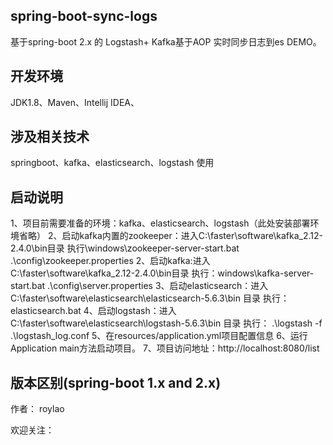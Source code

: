 ## spring-boot-sync-logs

基于spring-boot 2.x 的 Logstash+ Kafka基于AOP 实时同步日志到es DEMO。

## 开发环境

JDK1.8、Maven、Intellij IDEA、

## 涉及相关技术
springboot、kafka、elasticsearch、logstash 使用

## 启动说明
1、项目前需要准备的环境：kafka、elasticsearch、logstash（此处安装部署环境省略）
2、启动kafka内置的zookeeper：进入C:\faster\software\kafka_2.12-2.4.0\bin目录 执行\windows\zookeeper-server-start.bat  .\config\zookeeper.properties
2、启动kafka:进入C:\faster\software\kafka_2.12-2.4.0\bin目录 执行：windows\kafka-server-start.bat .\config\server.properties
3、启动elasticsearch：进入C:\faster\software\elasticsearch\elasticsearch-5.6.3\bin 目录 执行：elasticsearch.bat
4、启动logstash：进入C:\faster\software\elasticsearch\logstash-5.6.3\bin 目录 执行： .\logstash -f .\logstash_log.conf
5、在resources/application.yml项目配置信息
6、运行Application main方法启动项目。
7、项目访问地址：http://localhost:8080/list


## 版本区别(spring-boot 1.x and 2.x)

作者： roylao

欢迎关注： 